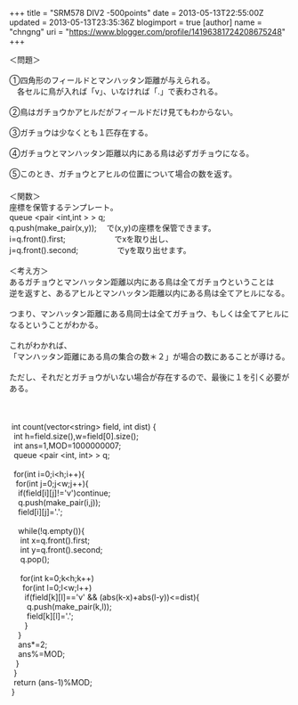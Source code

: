+++
title = "SRM578 DIV2 -500points"
date = 2013-05-13T22:55:00Z
updated = 2013-05-13T23:35:36Z
blogimport = true 
[author]
	name = "chngng"
	uri = "https://www.blogger.com/profile/14196381724208675248"
+++

<div dir="ltr" style="text-align: left;" trbidi="on">＜問題＞<br /><br />①四角形のフィールドとマンハッタン距離が与えられる。<br />　各セルに鳥が入れば「v」、いなければ「.」で表わされる。<br /><br />②鳥はガチョウかアヒルだがフィールドだけ見てもわからない。<br /><br />③ガチョウは少なくとも１匹存在する。<br /><br />④ガチョウとマンハッタン距離以内にある鳥は必ずガチョウになる。<br /><br />⑤このとき、ガチョウとアヒルの位置について場合の数を返す。<br />　<br />＜関数＞<br />座標を保管するテンプレート。<br />queue &lt;pair &lt;int,int &gt; &gt; q;<br />q.push(make_pair(x,y)); 　で(x,y)の座標を保管できます。<br />i=q.front().first; 　　　　　　でxを取り出し、<br />j=q.front().second;　　　　　でyを取り出せます。<br /><br />＜考え方＞<br />あるガチョウとマンハッタン距離以内にある鳥は全てガチョウということは<br />逆を返すと、あるアヒルとマンハッタン距離以内にある鳥は全てアヒルになる。<br /><br />つまり、マンハッタン距離にある鳥同士は全てガチョウ、もしくは全てアヒルになるということがわかる。<br /><br />これがわかれば、<br />「マンハッタン距離にある鳥の集合の数＊２」が場合の数にあることが導ける。<br /><br />ただし、それだとガチョウがいない場合が存在するので、最後に１を引く必要がある。<br /><br /><br /><br /><span class="Apple-tab-span" style="white-space: pre;"> </span>int count(vector&lt;string&gt; field, int dist) {<br /><span class="Apple-tab-span" style="white-space: pre;">  </span>int h=field.size(),w=field[0].size();<br /><span class="Apple-tab-span" style="white-space: pre;">  </span>int ans=1,MOD=1000000007;<br /><span class="Apple-tab-span" style="white-space: pre;">  </span>queue &lt;pair &lt;int, int&gt; &gt; q;<br /><br /><span class="Apple-tab-span" style="white-space: pre;">  </span>for(int i=0;i&lt;h;i++){<br /><span class="Apple-tab-span" style="white-space: pre;">   </span>for(int j=0;j&lt;w;j++){<br /><span class="Apple-tab-span" style="white-space: pre;">    </span>if(field[i][j]!='v')continue;<br /><span class="Apple-tab-span" style="white-space: pre;">    </span>q.push(make_pair(i,j));<br /><span class="Apple-tab-span" style="white-space: pre;">    </span>field[i][j]='.';<br /><br /><span class="Apple-tab-span" style="white-space: pre;">    </span>while(!q.empty()){<br /><span class="Apple-tab-span" style="white-space: pre;">     </span>int x=q.front().first;<br /><span class="Apple-tab-span" style="white-space: pre;">     </span>int y=q.front().second;<br /><span class="Apple-tab-span" style="white-space: pre;">     </span>q.pop();<br /><br /><span class="Apple-tab-span" style="white-space: pre;">     </span>for(int k=0;k&lt;h;k++)<br /><span class="Apple-tab-span" style="white-space: pre;">      </span>for(int l=0;l&lt;w;l++)<br /><span class="Apple-tab-span" style="white-space: pre;">       </span>if(field[k][l]=='v' &amp;&amp; (abs(k-x)+abs(l-y))&lt;=dist){<br /><span class="Apple-tab-span" style="white-space: pre;">        </span>q.push(make_pair(k,l));<br /><span class="Apple-tab-span" style="white-space: pre;">        </span>field[k][l]='.';<br /><span class="Apple-tab-span" style="white-space: pre;">       </span>}<br /><span class="Apple-tab-span" style="white-space: pre;">    </span>}<br /><span class="Apple-tab-span" style="white-space: pre;">    </span>ans*=2;<br /><span class="Apple-tab-span" style="white-space: pre;">    </span>ans%=MOD;<br /><span class="Apple-tab-span" style="white-space: pre;">   </span>}<br /><span class="Apple-tab-span" style="white-space: pre;">  </span>}<br /><span class="Apple-tab-span" style="white-space: pre;">  </span>return (ans-1)%MOD;<br /><span class="Apple-tab-span" style="white-space: pre;"> </span>}<br /></div>

